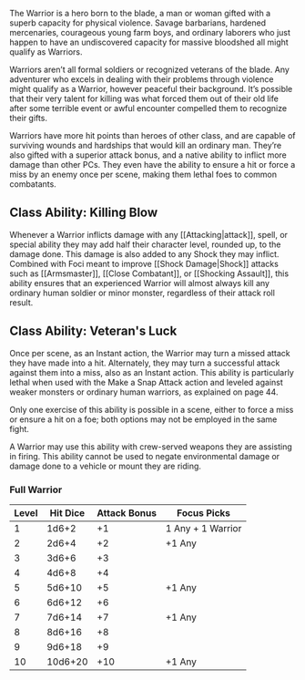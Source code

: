 The Warrior is a hero born to the blade, a man or woman gifted with a superb capacity for physical violence. Savage barbarians, hardened mercenaries, courageous young farm boys, and ordinary laborers who just happen to have an undiscovered capacity for massive bloodshed all might qualify as Warriors. 

Warriors aren’t all formal soldiers or recognized veterans of the blade. Any adventurer who excels in dealing with their problems through violence might qualify as a Warrior, however peaceful their background. It’s possible that their very talent for killing was what forced them out of their old life after some terrible event or awful encounter compelled them to recognize their gifts. 

Warriors have more hit points than heroes of other class, and are capable of surviving wounds and hardships that would kill an ordinary man. They’re also gifted with a superior attack bonus, and a native ability to inflict more damage than other PCs. They even have the ability to ensure a hit or force a miss by an enemy once per scene, making them lethal foes to common combatants.
## Class Ability: Killing Blow 
Whenever a Warrior inflicts damage with any [[Attacking|attack]], spell, or special ability they may add half their character level, rounded up, to the damage done. This damage is also added to any Shock they may inflict. Combined with Foci meant to improve [[Shock Damage|Shock]] attacks such as [[Armsmaster]], [[Close Combatant]], or [[Shocking Assault]], this ability ensures that an experienced Warrior will almost always kill any ordinary human soldier or minor monster, regardless of their attack roll result.
## Class Ability: Veteran's Luck
Once per scene, as an Instant action, the Warrior may turn a missed attack they have made into a hit. Alternately, they may turn a successful attack against them into a miss, also as an Instant action. This ability is particularly lethal when used with the Make a Snap Attack action and leveled against weaker monsters or ordinary human warriors, as explained on page 44. 

Only one exercise of this ability is possible in a scene, either to force a miss or ensure a hit on a foe; both options may not be employed in the same fight. 

A Warrior may use this ability with crew-served weapons they are assisting in firing. This ability cannot be used to negate environmental damage or damage done to a vehicle or mount they are riding.
### Full Warrior
| Level | Hit Dice | Attack Bonus | Focus Picks       |
| ----- | -------- | ------------ | ----------------- |
| 1     | 1d6+2    | +1           | 1 Any + 1 Warrior |
| 2     | 2d6+4    | +2           | +1 Any            |
| 3     | 3d6+6    | +3           |                   |
| 4     | 4d6+8    | +4           |                   |
| 5     | 5d6+10   | +5           | +1 Any            |
| 6     | 6d6+12   | +6           |                   |
| 7     | 7d6+14   | +7           | +1 Any            |
| 8     | 8d6+16   | +8           |                   |
| 9     | 9d6+18   | +9           |                   |
| 10    | 10d6+20  | +10          | +1 Any            |